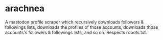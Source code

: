 # arachnea
A mastodon profile scraper which recursively downloads followers &amp; followings lists, downloads the profiles of those accounts, downloads those accounts's followers &amp; followings lists, and so on. Respects robots.txt.
